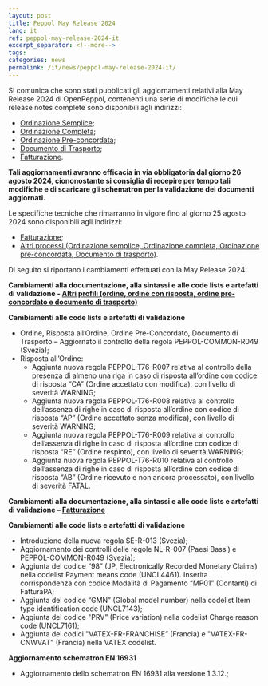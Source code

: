 ```yaml
---
layout: post
title: Peppol May Release 2024
lang: it
ref: peppol-may-release-2024-it
excerpt_separator: <!--more-->
tags:
categories: news
permalink: /it/news/peppol-may-release-2024-it/
---
```

Si comunica che sono stati pubblicati gli aggiornamenti relativi alla May Release 2024 di OpenPeppol, contenenti una serie di modifiche le cui release notes complete sono disponibili agli indirizzi:

 - [Ordinazione Semplice](https://peppol-docs.agid.gov.it/docs-next-release/docs/ITA/others/guides/release-notes-it/3-order-only/main.html);
 - [Ordinazione Completa](https://peppol-docs.agid.gov.it/docs-next-release/docs/ITA/others/guides/release-notes-it/28-ordering/main.html);
 - [Ordinazione Pre-concordata](https://peppol-docs.agid.gov.it/docs-next-release/docs/ITA/others/guides/release-notes-it/42-orderagreement/main.html);
 - [Documento di Trasporto](https://peppol-docs.agid.gov.it/docs-next-release/docs/ITA/others/guides/release-notes-it/30-despatchadvice/main.html);
 - [Fatturazione](https://peppol-docs.agid.gov.it/docs-next-release/docs/ITA/invoice/guide/release-notes-it/main.html).

**Tali aggiornamenti avranno efficacia in via obbligatoria dal giorno 26 agosto 2024, ciononostante si consiglia di recepire per tempo tali modifiche e di scaricare gli schematron per la validazione dei documenti aggiornati.**
<!--more-->
Le specifiche tecniche che rimarranno in vigore fino al giorno 25 agosto 2024 sono disponibili agli indirizzi:

 - [Fatturazione](https://peppol-docs.agid.gov.it/docs/my_index_fatt.jsp);
 - [Altri processi (Ordinazione semplice, Ordinazione completa, Ordinazione pre-concordata, Documento di trasporto)](https://peppol-docs.agid.gov.it/docs/my_index.jsp).

Di seguito si riportano i cambiamenti effettuati con la May Release 2024:

**Cambiamenti alla documentazione, alla sintassi e alle code lists e artefatti di validazione - [Altri profili (ordine, ordine con risposta, ordine pre-concordato e documento di trasporto)](https://peppol-docs.agid.gov.it/docs-next-release/my_index.jsp)**

**Cambiamenti alle code lists e artefatti di validazione**
 - Ordine, Risposta all’Ordine, Ordine Pre-Concordato, Documento di Trasporto – Aggiornato il controllo della regola PEPPOL-COMMON-R049 (Svezia);
 - Risposta all’Ordine: 
    - Aggiunta nuova regola PEPPOL-T76-R007 relativa al controllo della presenza di almeno una riga in caso di risposta all’ordine con codice di risposta “CA” (Ordine accettato con modifica), con livello di severità WARNING;
    - Aggiunta nuova regola PEPPOL-T76-R008 relativa al controllo dell’assenza di righe in caso di risposta all’ordine con codice di risposta “AP” (Ordine accettato senza modifica), con livello di severità WARNING;
    - Aggiunta nuova regola PEPPOL-T76-R009 relativa al controllo dell’assenza di righe in caso di risposta all’ordine con codice di risposta “RE” (Ordine respinto), con livello di severità WARNING;
    - Aggiunta nuova regola PEPPOL-T76-R010 relativa al controllo dell’assenza di righe in caso di risposta all’ordine con codice di risposta “AB” (Ordine ricevuto e non ancora processato), con livello di severità FATAL.

 **Cambiamenti alla documentazione, alla sintassi e alle code lists e artefatti di validazione – [Fatturazione](https://peppol-docs.agid.gov.it/docs-next-release/my_index_fatt.jsp)**

**Cambiamenti alle code lists e artefatti di validazione**
 - Introduzione della nuova regola SE-R-013 (Svezia);
 - Aggiornamento dei controlli delle regole NL-R-007 (Paesi Bassi) e PEPPOL-COMMON-R049 (Svezia);
 - Aggiunta del codice “98” (JP, Electronically Recorded Monetary Claims) nella codelist Payment means code (UNCL4461). Inserita corrispondenza con codice Modalità di Pagamento “MP01” (Contanti) di FatturaPA;
 - Aggiunta del codice “GMN” (Global model number) nella codelist Item type identification code (UNCL7143); 
 - Aggiunta del codice "PRV” (Price variation) nella codelist Charge reason code (UNCL7161);
 - Aggiunta dei codici "VATEX-FR-FRANCHISE” (Francia) e "VATEX-FR-CNWVAT” (Francia) nella VATEX codelist.

**Aggiornamento schematron EN 16931**
 - Aggiornamento dello schematron EN 16931 alla versione 1.3.12.;
